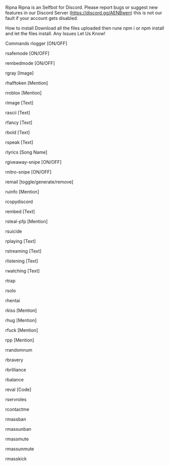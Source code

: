 Ripna
Ripna is an Selfbot for Discord. Please report bugs or suggest new features in our Discord Server (https://discord.gg/AENBwen)
this is not our fault if your account gets disabled.

How to install
Download all the files uploaded then rune npm i or npm install and let the files install. Any Issues Let Us Know!

Commands
rlogger [ON/OFF]

rsafemode [ON/OFF]

rembedmode [ON/OFF]

rgray [Image]

rhalftoken [Mention]

rroblox [Mention]

rimage [Text]

rascii [Text]

rfancy [Text]

rbold [Text]

rspeak [Text]

rlyrics [Song Name]

rgiveaway-snipe [ON/OFF]

rnitro-snipe [ON/OFF]

remail [toggle/generate/remove]

ruinfo [Mention]

rcopydiscord

rembed [Text]

rsteal-pfp [Mention]

rsuicide

rplaying [Text]

rstreaming [Text]

rlistening [Text]

rwatching [Text]

rtrap

rsolo

rhentai

rkiss [Mention]

rhug [Mention]

rfuck [Mention]

rpp [Mention]

rrandomnum

rbravery

rbrilliance

rbalance

reval [Code]

rservroles

rcontactme

rmassban

rmassunban

rmassmute

rmassunmute

rmasskick
